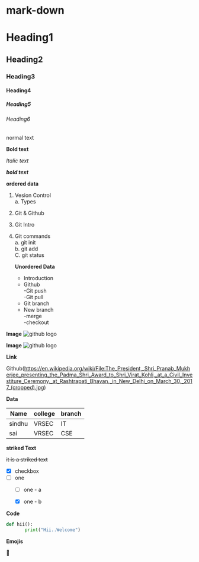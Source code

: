 # mark-down

# Heading1

## Heading2

### Heading3

#### Heading4

##### Heading5

###### Heading6

normal text

**Bold text**

*Italic text*

***bold text***

**ordered data**
1. Vesion Control  
  a. Types  
 2. Git & Github  
 3. Git Intro  
 4. Git commands    
    a. git init  
    b. git add  
    C. git status  
    
    
    **Unordered Data**
    - Introduction  
    - Github  
       -Git push  
       -Git pull  
     - Git branch  
     - New branch  
         -merge   
         -checkout
      
  
  **Image**
  ![github logo](https://www.sferalabs.cc/wp-content/uploads/github-logo-300x199.png)
  
  
  **Image**
  ![github logo](https://upload.wikimedia.org/wikipedia/commons/thumb/7/7c/The_President%2C_Shri_Pranab_Mukherjee_presenting_the_Padma_Shri_Award_to_Shri_Virat_Kohli%2C_at_a_Civil_Investiture_Ceremony%2C_at_Rashtrapati_Bhavan%2C_in_New_Delhi_on_March_30%2C_2017_%28cropped%29.jpg/260px-thumbnail.jpg)
  
  
  **Link**
  
  Github(https://en.wikipedia.org/wiki/File:The_President,_Shri_Pranab_Mukherjee_presenting_the_Padma_Shri_Award_to_Shri_Virat_Kohli,_at_a_Civil_Investiture_Ceremony,_at_Rashtrapati_Bhavan,_in_New_Delhi_on_March_30,_2017_(cropped).jpg)
  
  **Data**
  
  
  |Name|college|branch|
  |----|-------|-------|
  |sindhu|VRSEC|IT|
  |sai|VRSEC|CSE|
  
  
  **striked Text**
  
  ~~it is a striked text~~
  
  - [x] checkbox
  - [ ] one
     - [ ] one - a
     - [x] one - b
 
 
 **Code**
 
 ```python
 def hii():
        print("Hii..Welcome")
 ```
 
 
**Emojis**

 :yellow_heart:
